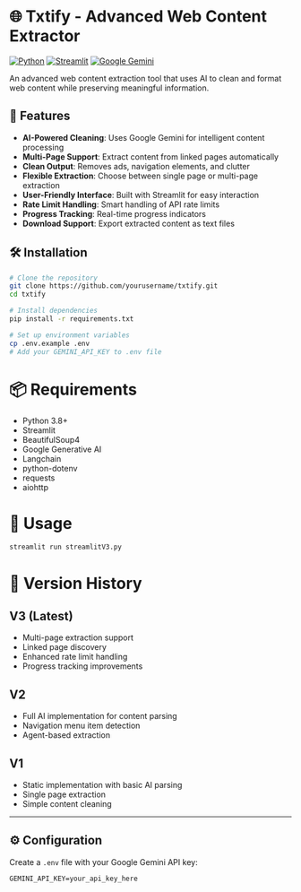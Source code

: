 # 🌐 Txtify - Advanced Web Content Extractor

[![Python](https://img.shields.io/badge/Python-3.8%2B-blue.svg)](https://www.python.org/downloads/)
[![Streamlit](https://img.shields.io/badge/Streamlit-1.29%2B-FF4B4B.svg)](https://streamlit.io)
[![Google Gemini](https://img.shields.io/badge/AI-Google%20Gemini-orange)](https://deepmind.google/technologies/gemini/)

An advanced web content extraction tool that uses AI to clean and format web content while preserving meaningful information.

## 🚀 Features

- **AI-Powered Cleaning**: Uses Google Gemini for intelligent content processing
- **Multi-Page Support**: Extract content from linked pages automatically
- **Clean Output**: Removes ads, navigation elements, and clutter
- **Flexible Extraction**: Choose between single page or multi-page extraction
- **User-Friendly Interface**: Built with Streamlit for easy interaction
- **Rate Limit Handling**: Smart handling of API rate limits
- **Progress Tracking**: Real-time progress indicators
- **Download Support**: Export extracted content as text files

## 🛠️ Installation

```bash
# Clone the repository
git clone https://github.com/yourusername/txtify.git
cd txtify

# Install dependencies
pip install -r requirements.txt

# Set up environment variables
cp .env.example .env
# Add your GEMINI_API_KEY to .env file
```
# 📦 Requirements

- Python 3.8+
- Streamlit  
- BeautifulSoup4  
- Google Generative AI  
- Langchain  
- python-dotenv  
- requests  
- aiohttp  

# 🚦 Usage

```bash
streamlit run streamlitV3.py
```


# 🔄 Version History

## V3 (Latest)
- Multi-page extraction support  
- Linked page discovery  
- Enhanced rate limit handling  
- Progress tracking improvements  

## V2
- Full AI implementation for content parsing  
- Navigation menu item detection  
- Agent-based extraction  

## V1
- Static implementation with basic AI parsing  
- Single page extraction  
- Simple content cleaning  

---

## ⚙️ Configuration  

Create a `.env` file with your Google Gemini API key:  

```env
GEMINI_API_KEY=your_api_key_here
```
